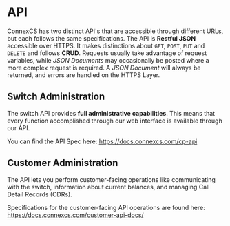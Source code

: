 # API
ConnexCS has two distinct API's that are accessible through different URLs, but each follows the same specifications. The API is **Restful JSON** accessible over HTTPS. It makes distinctions about `GET`, `POST`, `PUT` and `DELETE` and follows **CRUD**. Requests usually take advantage of request variables, while _JSON Documents_ may occasionally be posted where a more complex request is required. A _JSON Document_ will always be returned, and errors are handled on the HTTPS Layer.

## Switch Administration
The switch API provides **full administrative capabilities**.  This means that every function accomplished through our web interface is available through our API.

You can find the API Spec here: <https://docs.connexcs.com/cp-api>

## Customer Administration

The API lets you perform customer-facing operations like communicating with the switch, information about current balances, and managing Call Detail Records (CDRs).  

Specifications for the customer-facing API operations are found here: <https://docs.connexcs.com/customer-api-docs/>
